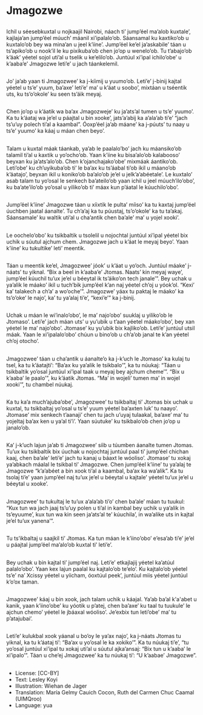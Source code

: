 # Jmagozwe

##
Ichil u séesebkuxtal u nojkaajil Nairobi, náach ti’ jump’éel ma’alob kuxtale’, kajlaja’an jump’éel múuch’ máanil xi’ipalalo’ob. Sáansamal ku kaxtiko’ob u kuxtalo’ob bey wa mina’an u jeel k’iine’. Jump’éel ke’el ja’askabile’ táan u ts’apiko’ob u nook’il le ku pixikuba’ob chen jo’op u wenelo’ob. Tu t’abajo’ob k’áak’ yéetel sojol uti’al u tselik u ke’elilo’ob. Juntúul xi’ipal ichilo’obe’ u k’aaba’e’ Jmagozwe leti’e’ u jach táankelemil.

##
Jo’ ja’ab yaan ti Jmagozwee’ ka j-kíimij u yuumo’ob. Leti’e’ j-binij kajtal yéetel u ts’e’ yuum, ba’axe’ leti’e’ ma’ u k’áat u soobo’, mixtáan u tséentik uts, ku ts’o’okole’ ku seen ts’áik meyaj.

##
Chen jo’op u k’áatik wa ba’ax Jmagozweje’ ku ja’ats’al tumen u ts’e’ yuumo’. Ka tu k’áataj wa je’el u páajtal u bin xooke’, jats’a’abij ka a’ala’ab ti’e’ “jach ts’u’uy polech ti’al a kaambal”. Óoxp’éel ja’ab máane’ ka j-púuts’ tu naay u ts’e’ yuumo’ ka káaj u máan chen beyo’.

##
Talam u kuxtal máak táankab, ya’ab le paalalo’bo’ jach ku máansiko’ob talamil ti’al u kaxtik u yo’ocho’ob. Yaan k’iine ku bisa’alo’ob kalabooso’ beyxan ku ja’ats’alo’ob. Chen k’ojanchajako’obe’ mixmáak áantiko’ob. Leti’obe’ ku ch’uyikuba’ob ti’ le ba’ax ku ts’áabal ti’ob ikil u máano’ob k’áatajo’, beyxan ikil u koniko’ob ba’alo’ob je’el u jelk’a’abéetale’. Le kuxtalo’ asab talam tu yo’osal le senkech ba’ateilo’ob yaan ichil u jeel múuch’ilo’obo’, ku ba’ate’ilo’ob yo’osal u yiliko’ob ti’ máax kun p’áatal le kúuchilo’obo’.

##
Jump’éel k’iine’ Jmagozwe táan u xíixtik le pulta’ míiso’ ka tu kaxtaj jump’éel úuchben jaatal áanalte’. Tu ch’a’aj ka tu púustaj, ts’o’okole’ ka tu ta’akaj. Sáansamale’ ku waltik uti’al u cha’antik chen ba’ale’ ma’ u yojel xooki’.

##
Le oochelo’obo’ ku tsikbaltik u tsolelil u nojochtal juntúul xi’ipal yéetel bix uchik u súutul ajchum chem. Jmagozwe jach u k’áat le meyaj beyo’. Yaan k’iine’ ku tukultike’ leti’ meentik.

##
Táan u meentik ke’el, Jmagozwee’ jóok’ u k’áat u yo’och. Juntúul máake’ j-náats’ tu yiknal. “Bix a beel in k’aaba’e’ Jtomas. Naats’ kin meyaj waye’, jump’éel kúuchil tu’ux je’el u béeytal ik ts’áiko’on tech janale’”. Bey uchak u ya’alik le máako’ ikil u tuch’bik jump’éel k’an naj yéetel ch’oj u yóok’ol. “Kexi’ ka’ talakech a ch’a’ a wo’oche’”. Jmagozwe’ yáax tu paktaj le máako’ ka ts’o’oke’ le najo’, ka’ tu ya’alaj ti’e’, “kexi’e’” ka j-binij.

##
Uchak u máan le wi’inalo’obo’, le ma’ najo’obo’ suuklaj u yiliko’ob le Jtomaso’. Leti’e’ jach máan uts’ u yu’ubik u t’aan yéetel máako’obo’, bey xan yéetel le ma’ najo’obo’. Jtomase’ ku yu’ubik bix kajliko’ob. Leti’e’ juntúul utsil máak. Yaan le xi’ipalalo’obo’ chúun u bino’ob u ch’a’ob janal te k’an yéetel ch’oj otocho’.

##
Jmagozwee’ táan u cha’antik u áanalte’o ka j-k’uch le Jtomaso’ ka kulaj tu tsel, ka tu k’áatajti’: “Ba’ax ku ya’alik le tsikbalo’”, ka tu núukaj: “Táan u tsikbaltik yo’osal juntúul xí’ipal taak u meyaj bey ajchum cheme’”. “Bix u k’aaba’ le paalo’”, ku k’áatik Jtomas. “Ma’ in wojeli’ tumen ma’ in wojel xooki’”, tu chambel núukaj.

##
Ka tu ka’a much’ajuba’obe’, Jmagozwee’ tu tsikbaltaj ti’ Jtomas bix uchak u kuxtal, tu tsikbaltaj yo’osal u ts’e’ yuum yéetel ba’axten luk’ tu naayo’. Jtomase’ mix senkech t’aanaji’ chen tu jach u’uyaj tulaakal, ba’axe’ ma’ tu yojeltaj ba’ax ken u ya’al ti’i’. Yaan súutuke’ ku tsikbalo’ob chen jo’op u janalo’ob.

##
Ka’ j-k’uch lajun ja’ab ti Jmagozwee’ síib u túumben áanalte tumen Jtomas. Tu’ux ku tsikbaltik bix úuchak u nojochtaj juntúul paal ti’ jump’éel chichan kaaj, chen ba’ale’ leti’e’ jach tu kanaj u báaxt le wóoliso’. Jtomase’ tu xokaj ya’abkach máalal le tsikbal ti’ Jmagozwe. Chen jump’éel k’iine’ tu ya’alaj te Jmagozwe “k’a’abéet a bin xook ti’al a kaambal, ba’ax ka wa’alik”. Ka tu tsolaj ti’e’ yaan jump’éel naj tu’ux je’el u béeytal u kajtale’ yéetel tu’ux je’el u béeytal u xooke’.

##
Jmagozwee’ tu tukultaj le tu’ux a’ala’ab ti’o’ chen ba’ale’ máan tu tuukul: “Kux tun wa jach jaaj ts’u’uy polen u ti’al in kambal bey uchik u ya’alik in ts’eyuume’, kux tun wa kin seen ja’ats’al te’ kúuchila’, in wa’alike uts in kajtal je’el tu’ux yanena’”.

##
Tu ts’ikbaltaj u saajkil ti’ Jtomas. Ka tun máan le k’iino’obo’ e’esa’ab ti’e’ je’el u páajtal jump’éel ma’alo’ob kuxtal ti’ leti’e’.

##
Bey uchak u bin kajtal ti’ jump’éel naj. Leti’e’ etkajlajij yéetel ka’atúul palalo’obo’. Yaan kex lajun paalal ku kajtalo’ob te’elo’. Ku kajtalo’ob yéetel ts’e’ na’ Xcissy yéetel u yíicham, óoxtúul peek’, juntúul miis yéetel juntúul k’o’ox taman.

##
Jmagozwee’ káaj u bin xook, jach talam uchik u káajal. Ya’ab ba’al k'a'abet u kanik, yaan k’iino’obe’ ku yóotik u p’atej, chen ba’axe’ ku taal tu tuukule’ le ajchun chemo’ yéetel le jbáaxal wóoliso’. Je’exbix tun leti’obe’ ma’ tu p’atajubai’.

##
Leti’e’ kulukbal xook yáanal u bo’oy le ya’ax najo’, ka j-náats Jtomas tu yiknal, ka tu k’áataj ti’: “Ba’ax u yo’osal le ka xokiko’”. Ka tu núukaj ti’e’, “tu yo’osal juntúul xi’ipal tu xokaj uti’al u súutul ajka’ansaj: “Bix tun u k’aaba’ le xi’ipalo’”. Táan u che’ej Jmagozwee’ ka tu núukaj ti’: “U k’aabae’ Jmagozwe”.

##
* License: [CC-BY]
* Text: Lesley Koyi
* Illustration: Wiehan de Jager
* Translation: María Gelmy Cauich Cocon, Ruth del Carmen Chuc Caamal (UIMQroo)
* Language: yua
